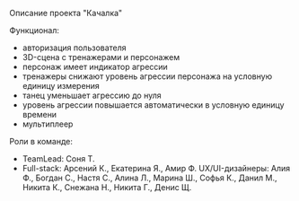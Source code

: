 Описание проекта "Качалка"

Функционал:

* авторизация пользователя
* 3D-сцена с тренажерами и персонажем
* персонаж имеет индикатор агрессии
* тренажеры снижают уровень агрессии персонажа на условную единицу измерения
* танец уменьшает агрессию до нуля
* уровень агрессии повышается автоматически в условную единицу времени
* мультиплеер

Роли в команде:
* TeamLead: Соня Т.
* Full-stack: Арсений К., Екатерина Я., Амир Ф.
UX/UI-дизайнеры: Алия Ф., Богдан С., Настя С., Алина Л., Марина Ш., Софья К., Данил М., Никита К., Снежана Н., Никита Г., Денис Щ.